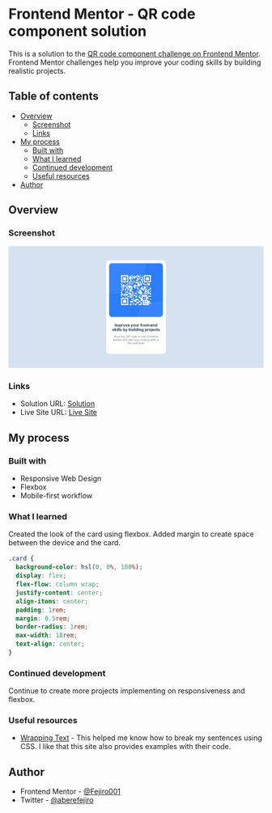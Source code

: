 # Frontend Mentor - QR code component solution

This is a solution to the [QR code component challenge on Frontend Mentor](https://www.frontendmentor.io/challenges/qr-code-component-iux_sIO_H). Frontend Mentor challenges help you improve your coding skills by building realistic projects.

## Table of contents

- [Overview](#overview)
  - [Screenshot](#screenshot)
  - [Links](#links)
- [My process](#my-process)
  - [Built with](#built-with)
  - [What I learned](#what-i-learned)
  - [Continued development](#continued-development)
  - [Useful resources](#useful-resources)
- [Author](#author)

## Overview

### Screenshot

![Screenshot of Solution](./images/screenshot.png)

### Links

- Solution URL: [Solution](https://www.frontendmentor.io/solutions/responsive-qr-code-component-using-css-flexbox-_5bDFy3LsS)
- Live Site URL: [Live Site](https://fejiro001.github.io/qr-code-component-main/)


## My process

### Built with

- Responsive Web Design
- Flexbox
- Mobile-first workflow

### What I learned

Created the look of the card using flexbox. Added margin to create space between the device and the card.

```css
.card {
  background-color: hsl(0, 0%, 100%);
  display: flex;
  flex-flow: column wrap;
  justify-content: center;
  align-items: center;
  padding: 1rem;
  margin: 0.5rem;
  border-radius: 1rem;
  max-width: 18rem;
  text-align: center;
}
```
### Continued development

Continue to create more projects implementing on responsiveness and flexbox.

### Useful resources

- [Wrapping Text](https://developer.mozilla.org/en-US/docs/Web/CSS/CSS_text/Wrapping_breaking_text) - This helped me know how to break my sentences using CSS. I like that this site also provides examples with their code.


## Author

- Frontend Mentor - [@Fejiro001](https://www.frontendmentor.io/profile/Fejiro001)
- Twitter - [@aberefejiro](https://www.twitter.com/aberefejiro)

